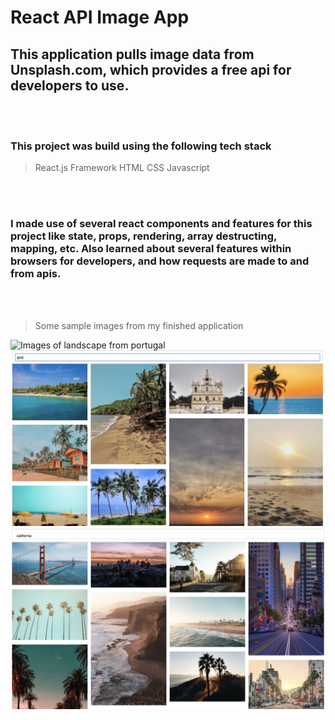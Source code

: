 # React API Image App

## This application pulls image data from Unsplash.com, which provides a free api for developers to use. 

<br></br>

###  This project was build using the following tech stack 

> React.js Framework
> HTML
> CSS
> Javascript

<br></br>

### I made use of several react components and features for this project like state, props, rendering, array destructing, mapping, etc. Also learned about several features within browsers for developers, and how requests are made to and from apis. 

<br></br>

>Some sample images from my finished application

<img title="Portugal" alt="Images of landscape from portugal" src="./portugal.png">

<img title="Goa" alt="Images of landscape from Goa" src="./goa.jpeg">

<img title="California" alt="Images of landscape from California" src="./california.jpeg">